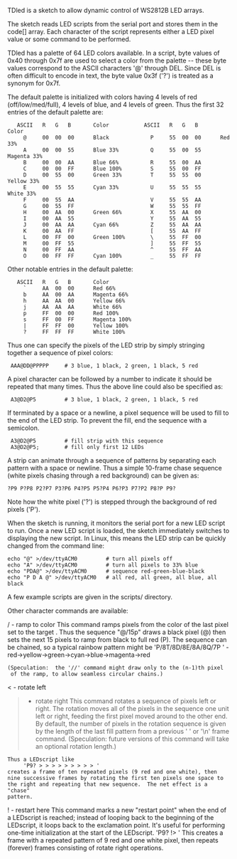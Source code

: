 TDled is a sketch to allow dynamic control of WS2812B LED arrays.  

The sketch reads LED scripts from the serial port and stores 
them in the code[] array.  Each character of the script represents
either a LED pixel value or some command to be performed.

TDled has a palette of 64 LED colors available.  In a script, byte
values of 0x40 through 0x7f are used to select a color from the
palette -- these byte values correspond to the ASCII characters '@'
through DEL.  Since DEL is often difficult to encode in text, the
byte value 0x3f ('?') is treated as a synonym for 0x7f.

The default palette is initialized with colors having 4 levels of
red (off/low/med/full), 4 levels of blue, and 4 levels of green.
Thus the first 32 entries of the default palette are:

```
   ASCII   R   G   B       Color           ASCII   R   G   B       Color
     @     00  00  00      Black             P     55  00  00      Red 33%
     A     00  00  55      Blue 33%          Q     55  00  55      Magenta 33%
     B     00  00  AA      Blue 66%          R     55  00  AA
     C     00  00  FF      Blue 100%         S     55  00  FF
     D     00  55  00      Green 33%         T     55  55  00      Yellow 33%
     E     00  55  55      Cyan 33%          U     55  55  55      White 33%
     F     00  55  AA                        V     55  55  AA
     G     00  55  FF                        W     55  55  FF
     H     00  AA  00      Green 66%         X     55  AA  00
     I     00  AA  55                        Y     55  AA  55
     J     00  AA  AA      Cyan 66%          Z     55  AA  AA
     K     00  AA  FF                        [     55  AA  FF
     L     00  FF  00      Green 100%        \     55  FF  00
     M     00  FF  55                        ]     55  FF  55
     N     00  FF  AA                        ^     55  FF  AA
     O     00  FF  FF      Cyan 100%         _     55  FF  FF
```

Other notable entries in the default palette:

```
   ASCII   R   G   B       Color           
     `     AA  00  00      Red 66%
     b     AA  00  AA      Magenta 66%
     h     AA  AA  00      Yellow 66%
     j     AA  AA  AA      White 66%
     p     FF  00  00      Red 100%
     s     FF  00  FF      Magenta 100%
     |     FF  FF  00      Yellow 100%
     ?     FF  FF  FF      White 100%
```

Thus one can specify the pixels of the LED strip by simply stringing together
a sequence of pixel colors:

     AAA@DD@PPPPP     # 3 blue, 1 black, 2 green, 1 black, 5 red

A pixel character can be followed by a number to indicate it should be 
repeated that many times.  Thus the above line could also be specified as:

     A3@D2@P5         # 3 blue, 1 black, 2 green, 1 black, 5 red

If terminated by a space or a newline, a pixel sequence will
be used to fill to the end of the LED strip.  To prevent the fill,
end the sequence with a semicolon.

     A3@D2@P5         # fill strip with this sequence
     A3@D2@P5;        # fill only first 12 LEDs

A strip can animate through a sequence of patterns by separating each
pattern with a space or newline.  Thus a simple 10-frame chase sequence
(white pixels chasing through a red background) can be given as:

    ?P9 P?P8 P2?P7 P3?P6 P4?P5 P5?P4 P6?P3 P7?P2 P8?P P9?

Note how the white pixel ('?') is stepped through the background of red
pixels ('P').

When the sketch is running, it monitors the serial port for a new
LED script to run.  Once a new LED script is loaded, the sketch immediately
switches to displaying the new script.  In Linux, this means the LED
strip can be quickly changed from the command line:

    echo "@" >/dev/ttyACM0         # turn all pixels off
    echo "A" >/dev/ttyACM0         # turn all pixels to 33% blue
    echo "PDA@" >/dev/ttyACM0      # sequence red-green-blue-black
    echo "P D A @" >/dev/ttyACM0   # all red, all green, all blue, all black

A few example scripts are given in the scripts/ directory.

Other character commands are available:

  / <n> <color> - ramp to color
    This command ramps <n> pixels from the color of the last pixel set to
    the target <color>.  Thus the sequence "@/15p" draws a black pixel (@)
    then sets the next 15 pixels to ramp from black to full red (P).
    The sequence can be chained, so a typical rainbow pattern might be
        'P/8T/8D/8E/8A/8Q/7P '   - red->yellow->green->cyan->blue->magenta->red

    (Speculation:  the '//' command might draw only to the (n-1)th pixel
     of the ramp, to allow seamless circular chains.)

  < - rotate left
  > - rotate right
    This command rotates a sequence of pixels left or right.  The rotation
    moves all of the pixels in the sequence one unit left or right, feeding
    the first pixel moved around to the other end.  By default, the number
    of pixels in the rotation sequence is given by the length of the last
    fill pattern from a previous ' ' or '\n' frame command.  (Speculation:
    future versions of this command will take an optional rotation length.)

    Thus a LEDscript like
         'P9? > > > > > > > > > '
    creates a frame of ten repeated pixels (9 red and one white), then
    nine successive frames by rotating the first ten pixels one space to
    the right and repeating that new sequence.  The net effect is a "chase"
    pattern.

  ! - restart here
    This command marks a new "restart point" when the end of a LEDscript is
    reached; instead of looping back to the beginning of the LEDscript, it
    loops back to the exclamation point.  It's useful for performing one-time
    initialization at the start of the LEDscript.
        'P9? !> '
    This creates a frame with a repeated pattern of 9 red and one white 
    pixel, then repeats (forever) frames consisting of rotate right 
    operations.


